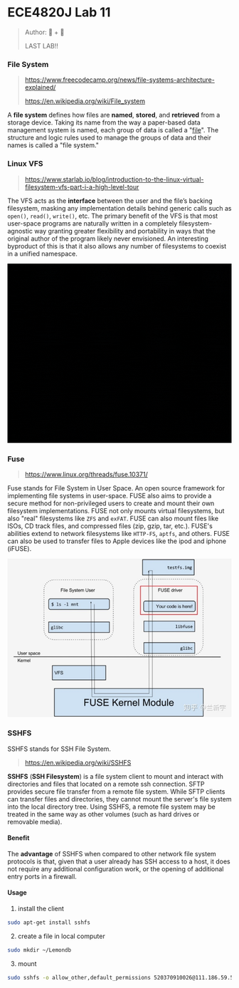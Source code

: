 # ECE4820J Lab 11

> Author: :hamster: + :car:
>
> LAST LAB!!

### File System

> https://www.freecodecamp.org/news/file-systems-architecture-explained/
>
> https://en.wikipedia.org/wiki/File_system

A  **file system** defines how files are  **named**,  **stored**, and  **retrieved** from a storage device. Taking its name from the way a paper-based data management system is named, each group of data is called a "[file](https://en.wikipedia.org/wiki/Computer_file)". The structure and logic rules used to manage the groups of data and their names is called a "file system."

### Linux VFS

> https://www.starlab.io/blog/introduction-to-the-linux-virtual-filesystem-vfs-part-i-a-high-level-tour

The VFS acts as the **interface** between the user and the file’s backing filesystem, masking any implementation details behind generic calls such as `open()`, `read()`, `write()`, etc. The primary benefit of the VFS is that most user-space programs are naturally written in a completely filesystem-agnostic way granting greater flexibility and portability in ways that the original author of the program likely never envisioned. An interesting byproduct of this is that it also allows any number of filesystems to coexist in a unified namespace. 

![](VFS_Detail.gif)

### Fuse

> https://www.linux.org/threads/fuse.10371/

Fuse stands for File System in User Space. An open source framework for implementing file systems in user-space. FUSE also aims to provide a secure method for non-privileged users to create and mount their own filesystem implementations.
FUSE not only mounts virtual filesystems, but also "real" filesystems like `ZFS` and `exFAT`. FUSE can also mount files like ISOs, CD track files, and compressed files (zip, gzip, tar, etc.). FUSE's abilities extend to network filesystems like `HTTP-FS`, `aptfs`, and others. FUSE can also be used to transfer files to Apple devices like the ipod and iphone (iFUSE). 

![](fuse.jpg)

### SSHFS

SSHFS stands for SSH File System.

> https://en.wikipedia.org/wiki/SSHFS

**SSHFS** (**SSH Filesystem**) is a file system client to mount and interact with directories and files that located on a remote ssh connection. SFTP provides secure file transfer from a remote file system. While SFTP clients can transfer files and directories, they cannot mount the server's file system into the local directory tree. Using SSHFS, a remote file system may be treated in the same way as other volumes (such as hard drives or removable media). 

#### Benefit

The **advantage** of SSHFS when compared to other network file system protocols is that, given that a user already has SSH access to a host, it does not require any additional configuration work, or the opening of additional entry ports in a firewall.

#### Usage

1. install the client

```bash
sudo apt-get install sshfs
```

2. create a file in local computer

```bash
sudo mkdir ~/Lemondb
```

3. mount

```bash
sudo sshfs -o allow_other,default_permissions 520370910026@111.186.59.59:~/ ~/Lemondb
```





